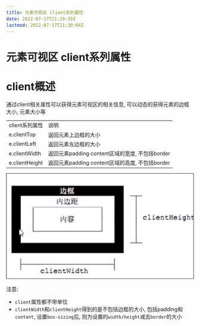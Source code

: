 ```yaml
---
title: 元素可视区 client系列属性
date: 2022-07-17T21:29:39Z
lastmod: 2022-07-17T21:30:04Z
---
```


# 元素可视区 client系列属性

# client概述

通过client相关属性可以获得元素可视区的相关信息,  可以动态的获得元素的边框大小, 元素大小等

|||
| ----------------| -------------------------------------------------|
|client系列属性|说明|
|e.clientTop|返回元素上边框的大小|
|e.clientLeft|返回元素左边框的大小|
|e.clientWidth|返回元素padding content区域的宽度, 不包括border|
|e.clientHeight|返回元素padding content区域的高度, 不包括border|

![Snipaste_2022-07-17_21-30-02.png](assets/Snipaste_2022-07-17_21-30-02-20220717213004-b03hj1i.png)

注意:

* `client`属性都不带单位
* `clientWidth`和`clientHeight`得到的是不包括边框的大小, 包括padding和`content`, 设置`box-sizing`后, 则为设置的`width/height`减去`border`的大小
